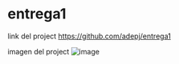 # entrega1
link del project 
https://github.com/adepj/entrega1

imagen del project  ![image](https://user-images.githubusercontent.com/115369156/208582047-8b34f456-303f-4f3e-9830-4b0445d98b2f.png)
